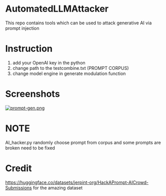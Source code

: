 # AutomatedLLMAttacker
This repo contains tools which can be used to attack generative AI via prompt injection

# Instruction
1. add your OpenAI key in the python
2. change path to the testcombine.txt (PROMPT CORPUS)
3. change model engine in generate modulation function

# Screenshots
[![prompt-gen.png](https://i.postimg.cc/pr3pdLQy/prompt-gen.png)](https://postimg.cc/XBcVH3z0)

# NOTE
AI_hacker.py randomly choose prompt from corpus and some prompts are broken need to be fixed

# Credit
https://huggingface.co/datasets/jerpint-org/HackAPrompt-AICrowd-Submissions for the amazing dataset
